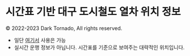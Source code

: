 # 시간표 기반 대구 도시철도 열차 위치 정보
© 2022-2023 Dark Tornado, All rights reserved.

* 일단 [여기서](https://darktornado.github.io/dtro/) 사용은 가능
* 실시간 운행 정보가 아닙니다. 시간표를 기준으로 보여주는 대략적인 위치입니다.
